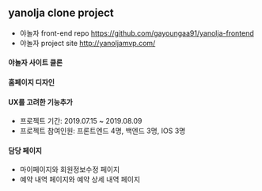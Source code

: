 ## yanolja clone project 
- 야놀자 front-end repo https://github.com/gayoungaa91/yanolja-frontend
- 야놀자 project site http://yanoljamvp.com/

#### 야놀자 사이트 클론
#### 홈페이지 디자인 
#### UX를 고려한 기능추가
- 프로젝트 기간: 2019.07.15 ~ 2019.08.09
- 프로젝트 참여인원: 프론트엔드 4명, 백엔드 3명, IOS 3명

#### 담당 페이지
- 마이페이지와 회원정보수정 페이지
- 예약 내역 페이지와 예약 상세 내역 페이지
